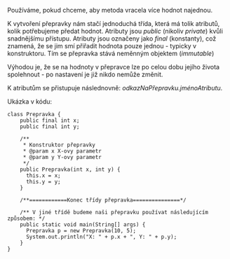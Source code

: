 Používáme, pokud chceme, aby metoda vracela více hodnot najednou.

K vytvoření přepravky nám stačí jednoduchá třída, která má tolik atributů, kolik potřebujeme předat hodnot. Atributy jsou _public_ (nikoliv _private_) kvůli snadnějšímu přístupu. Atributy jsou označeny jako _final_ (konstanty), což znamená, že se jim smí přiřadit hodnota pouze jednou - typicky v konstruktoru. Tím se přepravka stává neměnným objektem (_immutable_)

Výhodou je, že se na hodnoty v přepravce lze po celou dobu jejího života spolehnout - po nastavení je již nikdo nemůže změnit.

K atributům se přistupuje následnovně: _odkazNaPřepravku.jménoAtributu_.

Ukázka v kódu:

```
class Prepravka {
    public final int x;
    public final int y;

    /**
     * Konstruktor přepravky
     * @param x X-ovy parametr
     * @param y Y-ovy parametr
     */
    public Prepravka(int x, int y) {
      this.x = x;
      this.y = y;
    }

    /**============Konec třídy přepravka===============*/

    /** V jiné třídě budeme naši přepravku používat následujícím způsobem: */
    public static void main(String[] args) {
      Prepravka p = new Prepravka(10, 5);
      System.out.println("X: " + p.x + ", Y: " + p.y);
    }
}

```